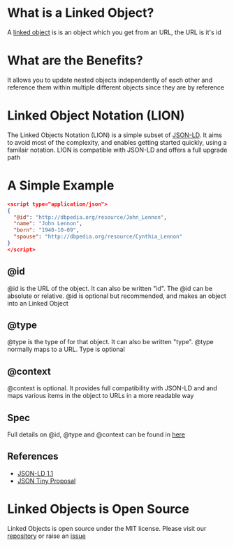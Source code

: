 # What is a Linked Object?

A [linked object](https://linkedobjects.org/) is is an object which you get from an URL, the URL is it's id

# What are the Benefits?

It allows you to update nested objects independently of each other and reference them within multiple different objects since they are by reference

# Linked Object Notation (LION)

The Linked Objects Notation (LION) is a simple subset of [JSON-LD](https://json-ld.org/).  It aims to avoid most of the complexity, and enables getting started quickly, using a familair notation.  LION is compatible with JSON-LD and offers a full upgrade path

# A Simple Example

```json
<script type="application/json">
{
  "@id": "http://dbpedia.org/resource/John_Lennon",
  "name": "John Lennon",
  "born": "1940-10-09",
  "spouse": "http://dbpedia.org/resource/Cynthia_Lennon"
}
</script>
```

## @id

@id is the URL of the object.  It can also be written "id".  The @id can be absolute or relative.  @id is optional but recommended, and makes an object into an Linked Object

## @type

@type is the type of for that object.  It can also be written "type".  @type normally maps to a URL.  Type is optional

## @context

@context is optional.  It provides full compatibility with JSON-LD and and maps various items in the object to URLs in a more readable way 

## Spec

Full details on @id, @type and @context can be found in [here](https://w3c.github.io/json-ld-syntax/#syntax-tokens-and-keywords)

## References

- [JSON-LD 1.1](https://w3c.github.io/json-ld-syntax/)
- [JSON Tiny Proposal](https://lists.w3.org/Archives/Public/public-rdf-wg/2011Mar/0565.html)

# Linked Objects is Open Source

Linked Objects is open source under the MIT license.  Please visit our [repository](https://github.com/linkedobjects/linkedobjects) or raise an [issue](https://github.com/linkedobjects/linkedobjects/issues)
